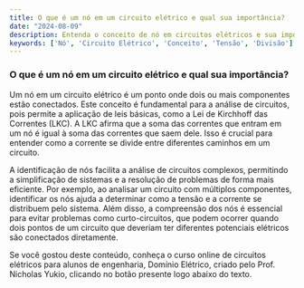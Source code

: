 ```yaml
---
title: O que é um nó em um circuito elétrico e qual sua importância?
date: "2024-08-09"
description: Entenda o conceito de nó em circuitos elétricos e sua importância na análise de sistemas elétricos.
keywords: ['Nó', 'Circuito Elétrico', 'Conceito', 'Tensão', 'Divisão']
---
```


### O que é um nó em um circuito elétrico e qual sua importância?

Um nó em um circuito elétrico é um ponto onde dois ou mais componentes estão conectados. Este conceito é fundamental para a análise de circuitos, pois permite a aplicação de leis básicas, como a Lei de Kirchhoff das Correntes (LKC). A LKC afirma que a soma das correntes que entram em um nó é igual à soma das correntes que saem dele. Isso é crucial para entender como a corrente se divide entre diferentes caminhos em um circuito.

A identificação de nós facilita a análise de circuitos complexos, permitindo a simplificação de sistemas e a resolução de problemas de forma mais eficiente. Por exemplo, ao analisar um circuito com múltiplos componentes, identificar os nós ajuda a determinar como a tensão e a corrente se distribuem pelo sistema. Além disso, a compreensão dos nós é essencial para evitar problemas como curto-circuitos, que podem ocorrer quando dois pontos de um circuito que deveriam ter diferentes potenciais elétricos são conectados diretamente.

Se você gostou deste conteúdo, conheça o curso online de circuitos elétricos para alunos de engenharia, Domínio Elétrico, criado pelo Prof. Nicholas Yukio, clicando no botão presente logo abaixo do texto.